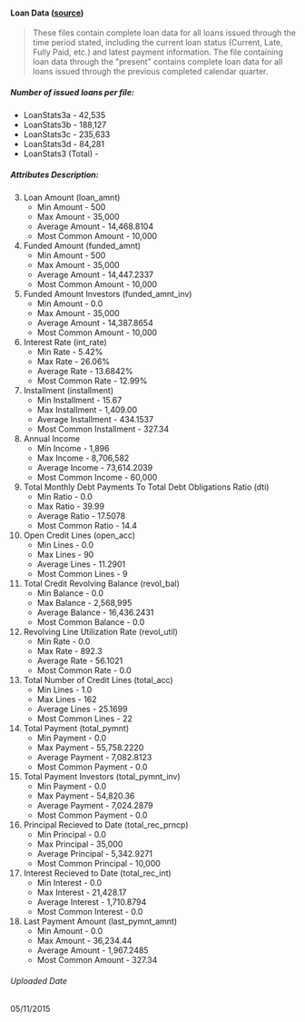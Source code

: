 #### Loan Data ([source](https://www.lendingclub.com/info/download-data.action)) 
<blockquote cite="https://www.lendingclub.com/info/download-data.action">
<p> These files contain complete loan data for all loans issued through the time period stated, including the current loan status (Current, Late, Fully Paid, etc.) and latest payment information. The file containing loan data through the "present" contains complete loan data for all loans issued through the previous completed calendar quarter.
</blockquote>

##### Number of issued loans per file:  
* LoanStats3a - 42,535
* LoanStats3b - 188,127
* LoanStats3c - 235,633
* LoanStats3d - 84,281
* LoanStats3 (Total) - 

##### Attributes Description:

3. Loan Amount (loan_amnt)
    * Min Amount - 500
    * Max Amount - 35,000
    * Average Amount - 14,468.8104
    * Most Common Amount - 10,000
4. Funded Amount (funded_amnt)
    * Min Amount - 500
    * Max Amount - 35,000
    * Average Amount - 14,447.2337
    * Most Common Amount - 10,000
5. Funded Amount Investors (funded_amnt_inv)
    * Min Amount - 0.0
    * Max Amount - 35,000
    * Average Amount - 14,387.8654
    * Most Common Amount - 10,000
7. Interest Rate (int_rate)
    * Min Rate - 5.42%
    * Max Rate - 26.06%
    * Average Rate - 13.6842%
    * Most Common Rate - 12.99%
8. Installment (installment)
    * Min Installment - 15.67
    * Max Installment - 1,409.00
    * Average Installment - 434.1537
    * Most Common Installment - 327.34
14. Annual Income
    * Min Income - 1,896
    * Max Income - 8,706,582
    * Average Income - 73,614.2039
    * Most Common Income - 60,000
25. Total Monthly Debt Payments To Total Debt Obligations Ratio (dti)
    * Min Ratio - 0.0
    * Max Ratio - 39.99
    * Average Ratio - 17.5078
    * Most Common Ratio - 14.4
31. Open Credit Lines (open_acc)
    * Min Lines - 0.0
    * Max Lines - 90
    * Average Lines - 11.2901 
    * Most Common Lines - 9
33. Total Credit Revolving Balance (revol_bal)
    * Min Balance - 0.0
    * Max Balance - 2,568,995
    * Average Balance - 16,436.2431
    * Most Common Balance - 0.0
34. Revolving Line Utilization Rate (revol_util)
    * Min Rate - 0.0
    * Max Rate - 892.3
    * Average Rate - 56.1021
    * Most Common Rate - 0.0
35. Total Number of Credit Lines (total_acc)
    * Min Lines - 1.0
    * Max Lines - 162
    * Average Lines - 25.1699 
    * Most Common Lines - 22
39. Total Payment (total_pymnt)
    * Min Payment - 0.0
    * Max Payment - 55,758.2220
    * Average Payment - 7,082.8123
    * Most Common Payment - 0.0
40. Total Payment Investors (total_pymnt_inv)
    * Min Payment - 0.0
    * Max Payment - 54,820.36
    * Average Payment - 7,024.2879
    * Most Common Payment - 0.0
41. Principal Recieved to Date (total_rec_prncp)
    * Min Principal - 0.0
    * Max Principal - 35,000
    * Average Principal - 5,342.9271
    * Most Common Principal - 10,000
42. Interest Recieved to Date (total_rec_int)
    * Min Interest - 0.0
    * Max Interest - 21,428.17
    * Average Interest - 1,710.8794
    * Most Common Interest - 0.0
47. Last Payment Amount (last_pymnt_amnt)
    * Min Amount - 0.0
    * Max Amount - 36,234.44
    * Average Amount - 1,967.2485
    * Most Common Amount - 327.34


###### Uploaded Date
05/11/2015